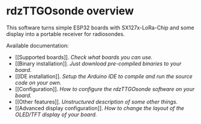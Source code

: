 # rdzTTGOsonde overview

This software turns simple ESP32 boards with SX127x-LoRa-Chip and some display into a portable receiver for radiosondes.

Available documentation:
- [[Supported boards]]. _Check what boards you can use._
- [[Binary installation]]. _Just download pre-compiled binaries to your board._
- [[IDE installation]]. _Setup the Arduino IDE to compile and run the source code on your own._
- [[Configuration]]. _How to configure the rdzTTGOsonde software on your board._
- [[Other features]]. _Unstructured description of some other things._
- [[Advanced display configuration]]. _How to change the layout of the OLED/TFT display of your board._

